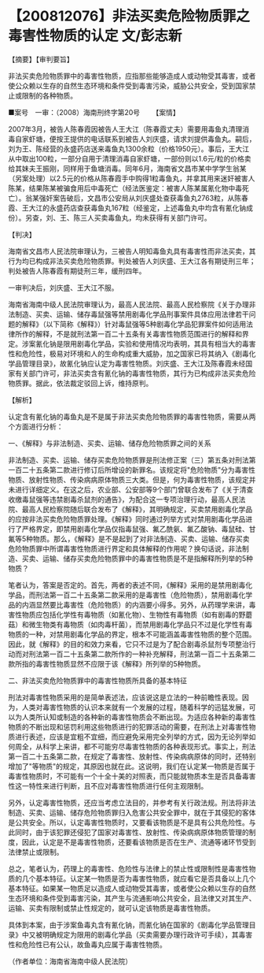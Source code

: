 # 【200812076】非法买卖危险物质罪之毒害性物质的认定 文/彭志新

【摘要】【审判要旨】

非法买卖危险物质罪中的毒害性物质，应指那些能够造成人或动物受其毒害，或者使公众赖以生存的自然生态环境和条件受到毒害污染，威胁公共安全，受到国家禁止或限制的各种物质。

■案号　一审：（2008）海南刑终字第20号 　　【案情】

2007年3月，被告人陈春霞因被告人王大江（陈春霞丈夫）需要用毒鱼丸清理消毒自家虾塘，便按王提供的电话联系到被告人刘庆盛，请求刘提供毒鱼丸。嗣后，刘为王、陈经营的永盛药店送来毒鱼丸1300余粒（价格1950元）。事后，王大江从中取出100粒，一部分自用于清理消毒自家虾塘，一部份则以1.6元/粒的价格卖给其妹夫王振刚，同样用于鱼塘消毒。同年6月，海南省文昌市某中学学生翁某（另案处理）以2.5元的价格从陈春霞手中购得1粒毒鱼丸，并拿其用来迷奸被害人陈某，结果陈某被骗食用后中毒死亡（经法医鉴定：被害人陈某属氰化物中毒死亡）。翁某强奸案告破后，文昌市公安局从刘庆盛处查获毒鱼丸2763粒，从陈春霞、王大江的永盛药店查获毒鱼丸167粒（经鉴定，上述毒鱼丸中均含有氰化钠成份）。另查，刘、王、陈三人买卖毒鱼丸，均未获得有关部门许可。

【判决】

海南省文昌市人民法院审理认为，三被告人明知毒鱼丸具有毒害性而非法买卖，其行为均已构成非法买卖危险物质罪。判处被告人刘庆盛、王大江各有期徒刑三年；判处被告人陈春霞有期徒刑三年，缓刑四年。

一审判决后，刘庆盛、王大江不服。

海南省海南中级人民法院审理认为，最高人民法院、最高人民检察院《关于办理非法制造、买卖、运输、储存毒鼠强等禁用剧毒化学品刑事案件具体应用法律若干问题的解释》（以下简称《解释》）针对毒鼠强等5种剧毒化学品犯罪案件如何适用法律所作的解释，不是就刑法第一百二十五条有关毒害性物质范围进行的解释和界定。涉案氰化钠是限用剧毒化学品，实验和使用情况均表明，其具有相当大的毒害性和危险性，极易对环境和人的生命构成重大威胁，加之国家已将其纳入《剧毒化学品管理目录》，故氰化钠应认定为毒害性物质。刘庆盛、王大江及陈春霞未经国家有关部门许可，非法买卖含有氰化钠的毒害性物质，其行为已构成非法买卖危险物质罪。据此，依法裁定驳回上诉，维持原判。

【解析】

认定含有氰化钠的毒鱼丸是不是属于非法买卖危险物质罪的毒害性物质，需要从两个方面进行分析：

一、《解释》与非法制造、买卖、运输、储存危险物质罪之间的关系

非法制造、买卖、运输、储存买卖危险物质罪是刑法修正案（三）第五条对刑法第一百二十五条第二款进行修订后所增设的新罪名。该规定将"危险物质"分为毒害性物质、放射性物质、传染病病原体物质三大类。但是，何为毒害性物质，该规定并未进行详细定义。在这之后，农业部、公安部等9个部门曾联合发布了《关于清查收缴毒鼠强等违禁剧毒杀鼠剂的通告》，为配合这一专项治理行动，最高人民法院、最高人民检察院随后联合发布了《解释》，其明确规定，买卖禁用剧毒化学品的应按非法买卖危险物质罪处理。《解释》同时通过列举方式对禁用剧毒化学品进行了严格界定，即禁用剧毒化学品仅指毒鼠强、氟乙酰氨、氟乙酸钠、毒鼠硅、甘氟等5种物质。那么，《解释》是不是起到了对非法制造、买卖、运输、储存买卖危险物质罪中所谓毒害性物质进行界定和具体解释的作用呢？换句话说，非法制造、买卖、运输、储存买卖危险物质罪中的毒害性物质是不是指解释所列举的5种物质？

笔者认为，答案是否定的。首先，两者的表述不同，《解释》采用的是禁用剧毒化学品，而刑法第一百二十五条第二款采用的是毒害性（危险物质），禁用剧毒化学品的内涵显然要比毒害性（危险物质）的内涵要小得多。另外，从药理学来讲，毒害性物质应包括化学性有毒物质（如氰化物）、生物性有毒物质（如有剧毒的野蘑菇）和微生物类有毒物质（如肉毒杆菌），而禁用剧毒化学品只不过是化学性有毒物质的一种，对禁用剧毒化学品的界定，根本不可能涵盖毒害性物质的整个范围。因此，就《解释》的目的和效力来看，它只不过是为了配合剧毒杀鼠剂专项整治行动而对刑法第一百二十五条第二款所作的一种补充解释，刑法第一百二十五条第二款所指的毒害性物质显然不应限于该《解释》所列举的5种物质。

二、非法买卖危险物质罪中的毒害性物质所具备的基本特征

刑法对毒害性物质采用的是简单表述法，应该说这是立法的一种前瞻性表现。因为，人类对毒害性物质的认识本来就有一个发展的过程，随着科学的迅猛发展，可以为人类所认知或制造的各种新的毒害性物质会不断出现。为适应各种新的毒害性物质的不断出现和惩罚利用这些物质进行的犯罪活动的需要，在刑法上对毒害性物质进行表述，应该是宜粗不宜细，而应避免采用完全列举的方式，因为无论列举如何周全，从科学上来讲，都不可能穷尽毒害性物质的各种表现形式。事实上，刑法第一百二十五条第二款，在规定了毒害性、放射性、传染病病原体的同时，还特别增加了"等物质"的规定，其原因也就在此。这说明，我们在认定某一物质是否属于毒害性物质时，不可能有一个十全十美的对照表，而只能就物质本生是否具备毒害性这一特性来进行判断，且不应对毒害性物质进行任何主观限制。

另外，认定毒害性物质，还应当考虑立法目的，并参考有关行政法规。刑法将非法制造、买卖、运输、储存危险物质罪归入危害公共安全罪中，就在于其侵犯的客体是公共安全。所以，认定毒害性物质时，又要看该物质是不是具有公共危险性。与此同时，由于该犯罪还侵犯了国家对毒害性、放射性、传染病病原体物质管理的制度，因此，认定是不是毒害性物质，还要看该物质是否在生产、流通等诸环节受到法律禁止或限制。

总之，笔者认为，药理上的毒害性、危险性与法律上的禁止性或限制性是毒害性物质的几个基本特征。认定某一物质是否为毒害性物质，就应看它是否具备以上几个基本特征。如果某一物质足以造成人或动物受其毒害，或者使公众赖以生存的自然生态环境和条件受到毒害污染，其产生与流通影响公共安全，且法律又对其生产、运输、买卖有限制或禁止性规定的，就可认定该物质是毒害性物质。

具体到本案，由于涉案鱼毒丸含有氰化钠，而氰化钠在国家的《剧毒化学品管理目录》中又被明确规定为限用的剧毒化学品（买卖需要办理行政许可手续），其毒害性和危险性已有公认，故鱼毒丸应属于毒害性物质。

（作者单位：海南省海南中级人民法院）
